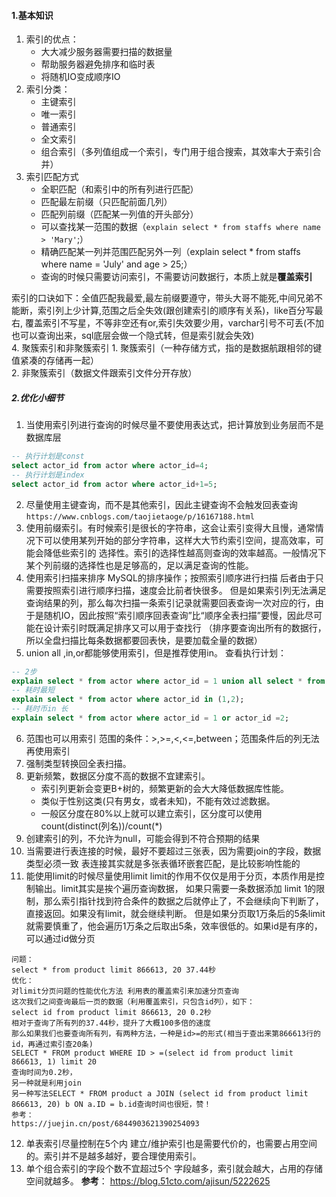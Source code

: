 #### 1.基本知识
1. 索引的优点：
    * 大大减少服务器需要扫描的数据量
    * 帮助服务器避免排序和临时表
    * 将随机IO变成顺序IO
2. 索引分类：
    * 主键索引
    * 唯一索引
    * 普通索引
    * 全文索引
    * 组合索引（多列值组成一个索引，专门用于组合搜索，其效率大于索引合并）
3. 索引匹配方式
    * 全职匹配（和索引中的所有列进行匹配）
    * 匹配最左前缀（只匹配前面几列）
    * 匹配列前缀（匹配某一列值的开头部分）
    * 可以查找某一范围的数据（`explain select * from staffs where name > 'Mary'`;）    
    * 精确匹配某一列并范围匹配另外一列（explain select * from staffs where name = 'July' and age > 25;）
    * 查询的时候只需要访问索引，不需要访问数据行，本质上就是**覆盖索引**
    
索引的口诀如下：全值匹配我最爱,最左前缀要遵守，带头大哥不能死,中间兄弟不能断，索引列上少计算,范围之后全失效(跟创建索引的顺序有关系)，like百分写最右,
覆盖索引不写星，不等非空还有or,索引失效要少用，varchar引号不可丢(不加也可以查询出来，sql底层会做一个隐式转，但是索引就会失效)    
4. 聚簇索引和非聚簇索引
    1. 聚簇索引（一种存储方式，指的是数据航跟相邻的键值紧凑的存储再一起）   
    2. 非聚簇索引（数据文件跟索引文件分开存放）
##### 2.优化小细节
1. 当使用索引列进行查询的时候尽量不要使用表达式，把计算放到业务层而不是数据库层
```sql
-- 执行计划是const
select actor_id from actor where actor_id=4;
-- 执行计划是index
select actor_id from actor where actor_id+1=5;
```
2. 尽量使用主键查询，而不是其他索引，因此主键查询不会触发回表查询
`https://www.cnblogs.com/taojietaoge/p/16167188.html`
3. 使用前缀索引。有时候索引是很长的字符串，这会让索引变得大且慢，通常情况下可以使用某列开始的部分字符串，这样大大节约索引空间，提高效率，可能会降低些索引的
选择性。索引的选择性越高则查询的效率越高。一般情况下某个列前缀的选择性也是足够高的，足以满足查询的性能。
4. 使用索引扫描来排序
MySQL的排序操作；按照索引顺序进行扫描 后者由于只需要按照索引进行顺序扫描，速度会比前者快很多。
但是如果索引列无法满足查询结果的列，那么每次扫描一条索引记录就需要回表查询一次对应的行，由于是随机IO，因此按照“索引顺序回表查询”比“顺序全表扫描”要慢，因此尽可能在设计索引时既满足排序又可以用于查找行
（排序要查询出所有的数据行，所以全盘扫描比每条数据都要回表快，是要加载全量的数据）
5. union all ,in,or都能够使用索引，但是推荐使用in。
查看执行计划：
```sql
-- 2步
explain select * from actor where actor_id = 1 union all select * from actor where actor_id = 2;
-- 耗时最短
explain select * from actor where actor_id in (1,2);
-- 耗时币in 长
explain select * from actor where actor_id = 1 or actor_id =2;
```
6. 范围也可以用索引
范围的条件：>,>=,<,<=,between；范围条件后的列无法再使用索引
7. 强制类型转换回全表扫描。
8. 更新频繁，数据区分度不高的数据不宜建索引。
   * 索引列更新会变更B+树的，频繁更新的会大大降低数据库性能。
   * 类似于性别这类(只有男女，或者未知)，不能有效过滤数据。
   * 一般区分度在80%以上就可以建立索引，区分度可以使用count(distinct(列名))/count(*)
9. 创建索引的列，不允许为null，可能会得到不符合预期的结果  
10. 当需要进行表连接的时候，最好不要超过三张表，因为需要join的字段，数据类型必须一致
表连接其实就是多张表循环嵌套匹配，是比较影响性能的
11. 能使用limit的时候尽量使用limit
limit的作用不仅仅是用于分页，本质作用是控制输出。limit其实是挨个遍历查询数据，
如果只需要一条数据添加 ​​limit 1​​的限制，那么索引指针找到符合条件的数据之后就停止了，不会继续向下判断了，直接返回。如果没有limit，就会继续判断。
但是如果分页取1万条后的5条​​limit就需要慎重了，他会遍历1万条之后取出5条，效率很低的。如果id是有序的，可以通过id做分页
```
问题：
select * from product limit 866613, 20 37.44秒
优化：
对limit分页问题的性能优化方法 利用表的覆盖索引来加速分页查询
这次我们之间查询最后一页的数据（利用覆盖索引，只包含id列），如下：
select id from product limit 866613, 20 0.2秒
相对于查询了所有列的37.44秒，提升了大概100多倍的速度
那么如果我们也要查询所有列，有两种方法，一种是id>=的形式(相当于查出来第866613行的id，再通过索引查20条)
SELECT * FROM product WHERE ID > =(select id from product limit 866613, 1) limit 20
查询时间为0.2秒，
另一种就是利用join
另一种写法SELECT * FROM product a JOIN (select id from product limit 866613, 20) b ON a.ID = b.id查询时间也很短，赞！
参考：
https://juejin.cn/post/6844903621390254093
```
12. 单表索引尽量控制在5个内
建立/维护索引也是需要代价的，也需要占用空间的。索引并不是越多越好，要合理使用索引。
13. 单个组合索引的字段个数不宜超过5个
字段越多，索引就会越大，占用的存储空间就越多。
**参考**：
https://blog.51cto.com/ajisun/5222625